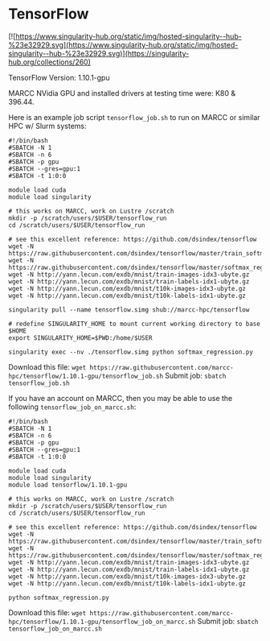 # TensorFlow

[![https://www.singularity-hub.org/static/img/hosted-singularity--hub-%23e32929.svg](https://www.singularity-hub.org/static/img/hosted-singularity--hub-%23e32929.svg)](https://singularity-hub.org/collections/260)

TensorFlow Version: 1.10.1-gpu

MARCC NVidia GPU and installed drivers at testing time were: K80 & 396.44.

Here is an example job script `tensorflow_job.sh` to run on MARCC or similar HPC w/ Slurm systems:

```
#!/bin/bash
#SBATCH -N 1
#SBATCH -n 6
#SBATCH -p gpu
#SBATCH --gres=gpu:1
#SBATCH -t 1:0:0

module load cuda
module load singularity

# this works on MARCC, work on Lustre /scratch
mkdir -p /scratch/users/$USER/tensorflow_run
cd /scratch/users/$USER/tensorflow_run

# see this excellent reference: https://github.com/dsindex/tensorflow
wget -N https://raw.githubusercontent.com/dsindex/tensorflow/master/train_softmax.txt
wget -N https://raw.githubusercontent.com/dsindex/tensorflow/master/softmax_regression.py
wget -N http://yann.lecun.com/exdb/mnist/train-images-idx3-ubyte.gz
wget -N http://yann.lecun.com/exdb/mnist/train-labels-idx1-ubyte.gz
wget -N http://yann.lecun.com/exdb/mnist/t10k-images-idx3-ubyte.gz
wget -N http://yann.lecun.com/exdb/mnist/t10k-labels-idx1-ubyte.gz

singularity pull --name tensorflow.simg shub://marcc-hpc/tensorflow

# redefine SINGULARITY_HOME to mount current working directory to base $HOME
export SINGULARITY_HOME=$PWD:/home/$USER

singularity exec --nv ./tensorflow.simg python softmax_regression.py
```

Download this file: `wget https://raw.githubusercontent.com/marcc-hpc/tensorflow/1.10.1-gpu/tensorflow_job.sh`
Submit job: `sbatch tensorflow_job.sh`

If you have an account on MARCC, then you may be able to use the following `tensorflow_job_on_marcc.sh`:

```
#!/bin/bash
#SBATCH -N 1
#SBATCH -n 6
#SBATCH -p gpu
#SBATCH --gres=gpu:1
#SBATCH -t 1:0:0

module load cuda
module load singularity
module load tensorflow/1.10.1-gpu

# this works on MARCC, work on Lustre /scratch
mkdir -p /scratch/users/$USER/tensorflow_run
cd /scratch/users/$USER/tensorflow_run

# see this excellent reference: https://github.com/dsindex/tensorflow
wget -N https://raw.githubusercontent.com/dsindex/tensorflow/master/train_softmax.txt
wget -N https://raw.githubusercontent.com/dsindex/tensorflow/master/softmax_regression.py
wget -N http://yann.lecun.com/exdb/mnist/train-images-idx3-ubyte.gz
wget -N http://yann.lecun.com/exdb/mnist/train-labels-idx1-ubyte.gz
wget -N http://yann.lecun.com/exdb/mnist/t10k-images-idx3-ubyte.gz
wget -N http://yann.lecun.com/exdb/mnist/t10k-labels-idx1-ubyte.gz

python softmax_regression.py
```

Download this file: `wget https://raw.githubusercontent.com/marcc-hpc/tensorflow/1.10.1-gpu/tensorflow_job_on_marcc.sh`
Submit job: `sbatch tensorflow_job_on_marcc.sh`
